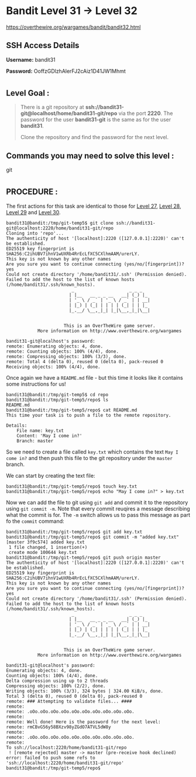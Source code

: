 # Bandit Level 31 -> Level 32 #

https://overthewire.org/wargames/bandit/bandit32.html

## SSH Access Details ##
**Username:**  bandit31

**Password:**  OoffzGDlzhAlerFJ2cAiz1D41JW1Mhmt

#

## Level Goal : ##
>There is a git repository at **ssh://bandit31-git@localhost/home/bandit31-git/repo** via the port **2220**. The password for the user **bandit31-git** is the same as for the user **bandit31**.
>
>Clone the repository and find the password for the next level.



## Commands you may need to solve this level : ##
git

#  
## PROCEDURE : ##

The first actions for this task are identical to those for [Level 27](Level27%20->%20Level28.md), [Level 28](Level28%20->%20Level29.md), [Level 29](Level29%20->%20Level30.md) and [Level 30](Level30%20->%20Level31.md).


```console
bandit31@bandit:/tmp/git-temp5$ git clone ssh://bandit31-git@localhost:2220/home/bandit31-git/repo
Cloning into 'repo'...
The authenticity of host '[localhost]:2220 ([127.0.0.1]:2220)' can't be established.
ED25519 key fingerprint is SHA256:C2ihUBV7ihnV1wUXRb4RrEcLfXC5CXlhmAAM/urerLY.
This key is not known by any other names
Are you sure you want to continue connecting (yes/no/[fingerprint])? yes
Could not create directory '/home/bandit31/.ssh' (Permission denied).
Failed to add the host to the list of known hosts (/home/bandit31/.ssh/known_hosts).
                         _                     _ _ _
                        | |__   __ _ _ __   __| (_) |_
                        | '_ \ / _` | '_ \ / _` | | __|
                        | |_) | (_| | | | | (_| | | |_
                        |_.__/ \__,_|_| |_|\__,_|_|\__|


                      This is an OverTheWire game server.
            More information on http://www.overthewire.org/wargames

bandit31-git@localhost's password:
remote: Enumerating objects: 4, done.
remote: Counting objects: 100% (4/4), done.
remote: Compressing objects: 100% (3/3), done.
remote: Total 4 (delta 0), reused 0 (delta 0), pack-reused 0
Receiving objects: 100% (4/4), done.
```

Once again we have a `README.md` file - but this time it looks like it contains some instructions for us!

```console
bandit31@bandit:/tmp/git-temp5$ cd repo
bandit31@bandit:/tmp/git-temp5/repo$ ls
README.md
bandit31@bandit:/tmp/git-temp5/repo$ cat README.md
This time your task is to push a file to the remote repository.

Details:
    File name: key.txt
    Content: 'May I come in?'
    Branch: master
```

So we need to create a file called `key.txt` which contains the text `May I come in?` and then push this file to the git repository under the `master` branch.

We can start by creating the text file:

```console
bandit31@bandit:/tmp/git-temp5/repo$ touch key.txt
bandit31@bandit:/tmp/git-temp5/repo$ echo "May I come in?" > key.txt
```

Now we can add the file to git using `git add` and commit it to the repository using `git commit -m`.  Note that every commit reuqires a message describing what the commit is for.  The `-m` switch allows us to pass this message as part fo the `commit` command:

```console
bandit31@bandit:/tmp/git-temp5/repo$ git add key.txt
bandit31@bandit:/tmp/git-temp5/repo$ git commit -m "added key.txt"
[master 3f9c574] added key.txt
 1 file changed, 1 insertion(+)
 create mode 100644 key.txt
bandit31@bandit:/tmp/git-temp5/repo$ git push origin master
The authenticity of host '[localhost]:2220 ([127.0.0.1]:2220)' can't be established.
ED25519 key fingerprint is SHA256:C2ihUBV7ihnV1wUXRb4RrEcLfXC5CXlhmAAM/urerLY.
This key is not known by any other names
Are you sure you want to continue connecting (yes/no/[fingerprint])? yes
Could not create directory '/home/bandit31/.ssh' (Permission denied).
Failed to add the host to the list of known hosts (/home/bandit31/.ssh/known_hosts).
                         _                     _ _ _
                        | |__   __ _ _ __   __| (_) |_
                        | '_ \ / _` | '_ \ / _` | | __|
                        | |_) | (_| | | | | (_| | | |_
                        |_.__/ \__,_|_| |_|\__,_|_|\__|


                      This is an OverTheWire game server.
            More information on http://www.overthewire.org/wargames

bandit31-git@localhost's password:
Enumerating objects: 4, done.
Counting objects: 100% (4/4), done.
Delta compression using up to 2 threads
Compressing objects: 100% (2/2), done.
Writing objects: 100% (3/3), 324 bytes | 324.00 KiB/s, done.
Total 3 (delta 0), reused 0 (delta 0), pack-reused 0
remote: ### Attempting to validate files... ####
remote:
remote: .oOo.oOo.oOo.oOo.oOo.oOo.oOo.oOo.oOo.oOo.
remote:
remote: Well done! Here is the password for the next level:
remote: rmCBvG56y58BXzv98yZGdO7ATVL5dW8y
remote:
remote: .oOo.oOo.oOo.oOo.oOo.oOo.oOo.oOo.oOo.oOo.
remote:
To ssh://localhost:2220/home/bandit31-git/repo
 ! [remote rejected] master -> master (pre-receive hook declined)
error: failed to push some refs to 'ssh://localhost:2220/home/bandit31-git/repo'
bandit31@bandit:/tmp/git-temp5/repo$
```
